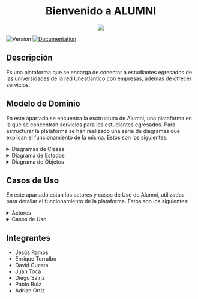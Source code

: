 <h1 align="center">Bienvenido a ALUMNI </h1>
<div align="center">
  <image src="./Imágenes/Logo.png" align="center">
</div>
<p>
  <img alt="Version" src="https://img.shields.io/badge/version-1.0-blue.svg?cacheSeconds=2592000" />
  <a href="empty" target="_blank">
    <img alt="Documentation" src="https://img.shields.io/badge/documentation-yes-brightgreen.svg" />
  </a>
</p>

## Descripción

Es una plataforma que se encarga de conectar a estudiantes egresados de las universidades de la red Uneatlantico con empresas, ademas de ofrecer servicios.

## Modelo de Dominio
  En este apartado se encuentra la esctructura de Alumni, una plataforma en la que se concentran servicios para los estudiantes egresados. Para estructurar la plataforma se han realizado una serie de diagramas que explican el funcionamiento de la misma. Estos son los siguientes:

  <details>
    <summary>Diagramas de Clases</summary>
      <h4 align="center">Diagrama de Clases</h4>
      <div align="center">
        <image src="./Imágenes/Modelo_de_Dominio/Diagramas_de_Clases/Diagrama_de_Clases.svg" align="center">
      </div>
      <h4 align="center">Diagrama de Servicios Externos</h4>
      <div align="center">
        <image src="./Imágenes/Modelo_de_Dominio/Diagramas_de_Clases/Diagrama_de_Servicios_Externos.svg" align="center">
      </div>
      <h4 align="center">Diagrama de Servicios</h4>
      <div align="center">
        <image src="./Imágenes/Modelo_de_Dominio/Diagramas_de_Clases/Diagrama_de_Servicios.svg" align="center">
      </div>
  </details>

  <details>
    <summary>Diagrama de Estados</summary>
    <div align="center">
      <image src="./Imágenes/Modelo de Dominio Extendido.png" align="center">
    </div>
  </details>

  <details>
    <summary>Diagrama de Objetos</summary>
    <div align="center">
      <image src="./Imágenes/Modelo de Dominio Extendido.png" align="center">
    </div>
  </details>

## Casos de Uso
  En este apartado estan los actores y casos de Uso de Alumni, utilizados para detallar el funcionamiento de la plataforma. Estos son los siguientes:

  <details>
    <summary>Actores</summary>
    <div align="center">
      <image src="./Imágenes/Actores.png" align="center">
  </div>
  </details>

  <details>
    <summary>Casos de Uso</summary>
    <div align="center">
      <image src="./Imágenes/Casos de Uso.png" align="center">
  </div>
  </details>

 ## Integrantes

- Jesús Ramos
- Enrique Torralbo
- David Cuesta
- Juan Toca
- Diego Sainz
- Pablo Ruiz
- Adrian Ortiz

